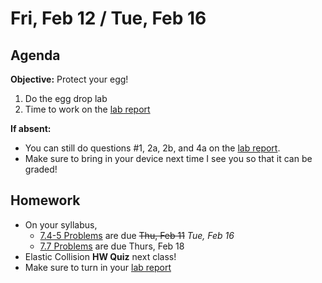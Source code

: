 Fri, Feb 12 / Tue, Feb 16
==================  
  
Agenda  
---------  
**Objective:** Protect your egg!
  
1. Do the egg drop lab
2. Time to work on the [lab report][egg]

**If absent:** 

- You can still do questions #1, 2a, 2b, and 4a on the [lab report][egg].  
- Make sure to bring in your device next time I see you so that it can be graded!
  
Homework   
-------------  
- On your syllabus, 
	- [7.4-5 Problems][7.4-5] are due ~~Thu, Feb 11~~ *Tue, Feb 16*
	- [7.7 Problems][7.7] are due Thurs, Feb 18
- Elastic Collision **HW Quiz** next class!
- Make sure to turn in your [lab report][egg]

[research]: https://avon.schoology.com/assignment/4621629308/
[syllabus]: https://avon.schoology.com/course/2624603229/materials?f=369842845
[7.1-2]: https://avon.schoology.com/assignment/4622403532/
[7.3]: https://avon.schoology.com/assignment/4622408506/
[7.4-5]: https://avon.schoology.com/assignment/4622420473/
[7.7]: https://avon.schoology.com/assignment/4622428426/

[egg]: https://avon.schoology.com/assignment/4650372025/

<!--stackedit_data:
eyJoaXN0b3J5IjpbLTE4MTE1NjE0MTAsLTc4NjI3MzM2OSwtMT
k3NzU4OTExNywtMTE2NzQwMTk4MSwxMzA5MTk0MDgsMTI2NDcz
NzgzNywtMTUwMzUwMzU5NSwyMDM0MzM5NzMzLC02ODcyNTYwMT
YsNTExMjM4NDIxLC0xNTMwNDc4MDIxLDE4MTc4NDQwMTcsLTEz
NTc4MDM4MTIsMTg0NzQwNDMzNywzODEyMzg1NDQsLTE4NTk3Mj
YwNzcsNzE1NTY2MDgxLDIxMzgwMTI1MTgsLTIxNDYzNzA4MTBd
fQ==
-->